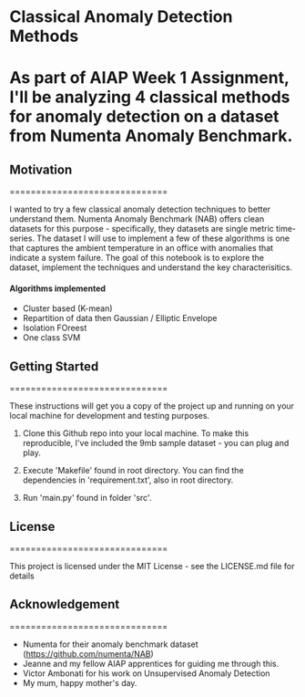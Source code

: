 ﻿#  Classical Anomaly Detection Methods
As part of AIAP Week 1 Assignment, I'll be analyzing 4 classical methods for anomaly detection on a dataset from Numenta Anomaly Benchmark.
==============================

## Motivation
==============================

I wanted to try a few classical anomaly detection techniques to better understand them. Numenta Anomaly Benchmark (NAB) offers clean datasets for this purpose - specifically, they datasets are single metric time-series. The dataset I will use to implement a few of these algorithms is one that captures the ambient temperature in an office with anomalies that indicate a system failure. The goal of this notebook is to explore the dataset, implement the techniques and understand the key characterisitics.

#### Algorithms implemented

 - Cluster based (K-mean)
 - Repartition of data then Gaussian / Elliptic Envelope
 - Isolation FOreest
 - One class SVM


## Getting Started
==============================

These instructions will get you a copy of the project up and running on your local machine for development and testing purposes.

1. Clone this Github repo into your local machine. To make this reproducible, I've included the 9mb sample dataset - you can plug and play.

2. Execute 'Makefile' found in root directory. You can find the dependencies in 'requirement.txt', also in root directory.

3. Run 'main.py' found in folder 'src'.


## License
==============================

This project is licensed under the MIT License - see the LICENSE.md file for details


## Acknowledgement
==============================

 - Numenta for their anomaly benchmark dataset (https://github.com/numenta/NAB)
 - Jeanne and my fellow AIAP apprentices for guiding me through this.
 - Victor Ambonati for his work on Unsupervised Anomaly Detection
 - My mum, happy mother's day.
